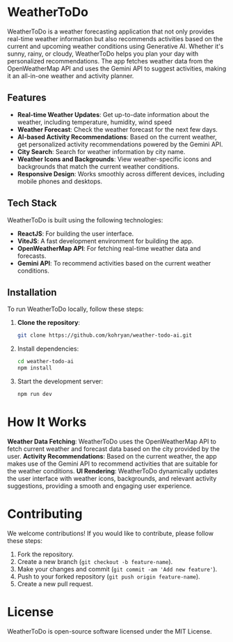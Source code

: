 # WeatherToDo

WeatherToDo is a weather forecasting application that not only provides real-time weather information but also recommends activities based on the current and upcoming weather conditions using Generative AI. Whether it's sunny, rainy, or cloudy, WeatherToDo helps you plan your day with personalized recommendations. The app fetches weather data from the OpenWeatherMap API and uses the Gemini API to suggest activities, making it an all-in-one weather and activity planner.

## Features
- **Real-time Weather Updates**: Get up-to-date information about the weather, including temperature, humidity, wind speed
- **Weather Forecast**: Check the weather forecast for the next few days.
- **AI-based Activity Recommendations**: Based on the current weather, get personalized activity recommendations powered by the Gemini API.
- **City Search**: Search for weather information by city name.
- **Weather Icons and Backgrounds**: View weather-specific icons and backgrounds that match the current weather conditions.
- **Responsive Design**: Works smoothly across different devices, including mobile phones and desktops.

## Tech Stack
WeatherToDo is built using the following technologies:
- **ReactJS**: For building the user interface.
- **ViteJS**: A fast development environment for building the app.
- **OpenWeatherMap API**: For fetching real-time weather data and forecasts.
- **Gemini API**: To recommend activities based on the current weather conditions.

## Installation

To run WeatherToDo locally, follow these steps:

1. **Clone the repository**:
   ```bash
   git clone https://github.com/kohryan/weather-todo-ai.git

2. Install dependencies:
   ```bash
   cd weather-todo-ai
   npm install

3. Start the development server:
   ```bash
   npm run dev

# How It Works
**Weather Data Fetching**: WeatherToDo uses the OpenWeatherMap API to fetch current weather and forecast data based on the city provided by the user.
**Activity Recommendations**: Based on the current weather, the app makes use of the Gemini API to recommend activities that are suitable for the weather conditions.
**UI Rendering**: WeatherToDo dynamically updates the user interface with weather icons, backgrounds, and relevant activity suggestions, providing a smooth and engaging user experience.

# Contributing
We welcome contributions! If you would like to contribute, please follow these steps:

1. Fork the repository.
2. Create a new branch (`git checkout -b feature-name`).
3. Make your changes and commit (`git commit -am 'Add new feature'`).
4. Push to your forked repository (`git push origin feature-name`).
5. Create a new pull request.

# License
WeatherToDo is open-source software licensed under the MIT License.
